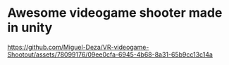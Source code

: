 # Awesome videogame shooter made in unity 

https://github.com/Miguel-Deza/VR-videogame-Shootout/assets/78099176/09ee0cfa-6945-4b68-8a31-65b9cc13c14a

